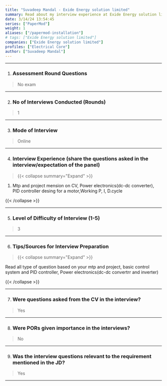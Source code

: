 ```yaml
---
title: "Suvadeep Mandal - Exide Energy solution limited"
summary: Read about my interview experience at Exide Energy solution limited
date: 3/14/24 13:54:45
series: ["PaperMod"]
weight: 1
aliases: ["/papermod-installation"]
# tags: ["Exide Energy solution limited"]
companies: ["Exide Energy solution limited"]
profiles: ["Electrical Core"]
author: ["Suvadeep Mandal"]
---
```

---
1. ### Assessment Round Questions

> No exam

---

2. ### No of Interviews Conducted (Rounds)

> 1

---

3. ### Mode of Interview

> Online

---

4. ### Interview Experience (share the questions asked in the interview/expectation of the panel)

> {{< collapse summary="Expand" >}}

1) Mtp and project mension on CV, Power electronics(dc-dc converter), PID controller desing for  a motor,Working P, I, D.cycle

{{< /collapse >}}

---

5. ### Level of Difficulty of Interview (1-5)

> 3

---

6. ### Tips/Sources for Interview Preparation

> {{< collapse summary="Expand" >}}

Read all type of question based on your mtp and project, basic control system and PID controller, Power electronics(dc-dc convertrr and inverter)

{{< /collapse >}}

---

7. ### Were questions asked from the CV in the interview?

> Yes

---

8. ### Were PORs given importance in the interviews?

> No

---

9. ### Was the interview questions relevant to the requirement mentioned in the JD?

> Yes

---

